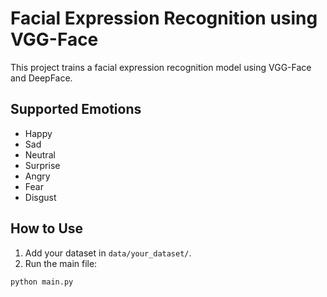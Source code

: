 # Facial Expression Recognition using VGG-Face

This project trains a facial expression recognition model using VGG-Face and DeepFace.

## Supported Emotions
- Happy
- Sad
- Neutral
- Surprise
- Angry
- Fear
- Disgust

## How to Use

1. Add your dataset in `data/your_dataset/`.
2. Run the main file:
```bash
python main.py
